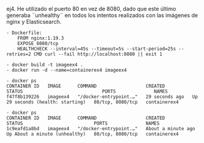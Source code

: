 ej4. He utilizado el puerto 80 en vez de 8080, dado que este último generaba ¨unhealthy¨ en todos los intentos realizados con las imágenes de nginx y Elasticsearch.

    - Dockerfile: 
        FROM nginx:1.19.3
        EXPOSE 8080/tcp
        HEALTHCHECK --interval=45s --timeout=5s --start-period=25s --retries=2 CMD curl --fail http://localhost:8080 || exit 1

    - docker build -t imageex4 .
    - docker run -d --name=containerex4 imageex4

    - docker ps
    CONTAINER ID   IMAGE      COMMAND                  CREATED          STATUS                             PORTS              NAMES
    f47f8b139226   imageex4   "/docker-entrypoint.…"   29 seconds ago   Up 29 seconds (health: starting)   80/tcp, 8080/tcp   containerex4

    - docker ps
    CONTAINER ID   IMAGE      COMMAND                  CREATED              STATUS                          PORTS              NAMES
    1c9eafd1a8bd   imageex4   "/docker-entrypoint.…"   About a minute ago   Up About a minute (unhealthy)   80/tcp, 8080/tcp   containerex4


